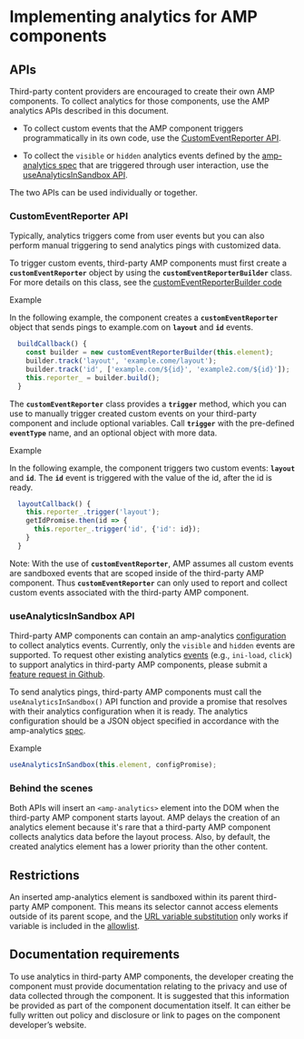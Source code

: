 <!---
Copyright 2017 The AMP HTML Authors. All Rights Reserved.

Licensed under the Apache License, Version 2.0 (the "License");
you may not use this file except in compliance with the License.
You may obtain a copy of the License at

      http://www.apache.org/licenses/LICENSE-2.0

Unless required by applicable law or agreed to in writing, software
distributed under the License is distributed on an "AS-IS" BASIS,
WITHOUT WARRANTIES OR CONDITIONS OF ANY KIND, either express or implied.
See the License for the specific language governing permissions and
limitations under the License.
-->

# Implementing analytics for AMP components

## APIs

Third-party content providers are encouraged to create their own AMP components. To collect analytics for those components, use the AMP analytics APIs described in this document.

- To collect custom events that the AMP component triggers programmatically in its own code, use the [CustomEventReporter API](#CustomEventReporter-API).

- To collect the `visible` or `hidden` analytics events defined by the [amp-analytics spec](amp-analytics.md#Triggers) that are triggered through user interaction, use the [useAnalyticsInSandbox API](#useAnalyticsInSandbox-API).

The two APIs can be used individually or together.

### CustomEventReporter API

Typically, analytics triggers come from user events but you can also perform manual triggering to send analytics pings with customized data.

To trigger custom events, third-party AMP components must first create a **`customEventReporter`** object by using the **`customEventReporterBuilder`** class. For more details on this class, see the [customEventReporterBuilder code](../../src/extension-analytics.js)

Example

In the following example, the component creates a **`customEventReporter`** object that sends pings to example.com on **`layout`** and **`id`** events.

```js
  buildCallback() {
    const builder = new customEventReporterBuilder(this.element);
    builder.track('layout', 'example.come/layout');
    builder.track('id', ['example.com/${id}', 'example2.com/${id}']);
    this.reporter_ = builder.build();
  }
```

The **`customEventReporter`** class provides a **`trigger`** method, which you can use to manually trigger created custom events on your third-party component and include optional variables. Call **`trigger`** with the pre-defined **`eventType`** name, and an optional object with more data.

Example

In the following example, the component triggers two custom events: **`layout`** and **`id`**. The **`id`** event is triggered with the value of the id, after the id is ready.

```js
  layoutCallback() {
    this.reporter_.trigger('layout');
    getIdPromise.then(id => {
      this.reporter_.trigger('id', {'id': id});
    }
  }
```

Note: With the use of **`customEventReporter`**, AMP assumes all custom events are sandboxed events that are scoped inside of the third-party AMP component. Thus **`customEventReporter`** can only used to report and collect custom events associated with the third-party AMP component.

### useAnalyticsInSandbox API

Third-party AMP components can contain an amp-analytics [configuration](amp-analytics.md#sending-analytics-to-a-vendor-or-in-house) to collect analytics events. Currently, only the `visible` and `hidden` events are supported. To request other existing analytics [events](amp-analytics.md#triggers) (e.g., `ini-load`, `click`) to support analytics in third-party AMP components, please submit a [feature request in Github](https://github.com/ampproject/amphtml/issues/new).

To send analytics pings, third-party AMP components must call the `useAnalyticsInSandbox()` API function and provide a promise that resolves with their analytics configuration when it is ready. The analytics configuration should be a JSON object specified in accordance with the amp-analytics [spec](amp-analytics.md#triggers).

Example

```js
useAnalyticsInSandbox(this.element, configPromise);
```

### Behind the scenes

Both APIs will insert an `<amp-analytics>` element into the DOM when the third-party AMP component starts layout. AMP delays the creation of an analytics element because it's rare that a third-party AMP component collects analytics data before the layout process. Also, by default, the created analytics element has a lower priority than the other content.

## Restrictions

An inserted amp-analytics element is sandboxed within its parent third-party AMP component. This means its selector cannot access elements outside of its parent scope, and the [URL variable substitution](../../spec/amp-var-substitutions.md) only works if variable is included in the [allowlist](./0.1/sandbox-vars-allowlist.js).

## Documentation requirements

To use analytics in third-party AMP components, the developer creating the component must provide documentation relating to the privacy and use of data collected through the component. It is suggested that this information be provided as part of the component documentation itself. It can either be fully written out policy and disclosure or link to pages on the component developer’s website.
